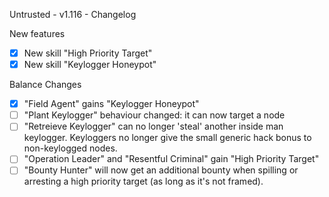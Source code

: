 Untrusted - v1.116 - Changelog

New features

- [x] New skill "High Priority Target"
- [x] New skill "Keylogger Honeypot"

Balance Changes

- [x] "Field Agent" gains "Keylogger Honeypot"
- [ ] "Plant Keylogger" behaviour changed: it can now target a node
- [ ] "Retreieve Keylogger" can no longer 'steal' another inside man keylogger. Keyloggers no longer give the small generic hack bonus to non-keylogged nodes.
- [ ] "Operation Leader" and "Resentful Criminal" gain "High Priority Target"
- [ ] "Bounty Hunter" will now get an additional bounty when spilling or arresting a high priority target (as long as it's not framed).

